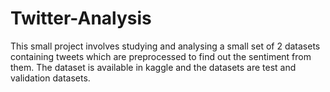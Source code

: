 # Twitter-Analysis

This small project involves studying and analysing a small set of 2 datasets containing tweets which are preprocessed to find out the sentiment from them. 
The dataset is available in kaggle and the datasets are test and validation datasets. 

